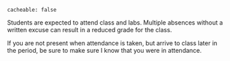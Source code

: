 ```
cacheable: false
```


Students are expected to attend class and labs. Multiple absences without a written excuse can result in a reduced grade for the class.

If you are not present when attendance is taken, but arrive to class later in the period, be sure to make sure I know that you were	in attendance.
